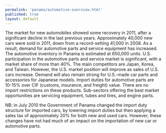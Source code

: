 ```yaml
---
permalink: 'panama/automotive-overview.html'
published: true
layout: default
---
```

The market for new automobiles showed some recovery in 2011, after a significant decline in the last previous years. Approximately 40,000 new cars were sold in 2011, down from a record-setting 41,000 in 2008. As a result, demand for automotive parts and service equipment has increased. The automotive inventory in Panama is estimated at 650,000 units. U.S. participation in the automotive parts and service market is significant, with a market share of more than 40%. The main competitors are Japan, Korea, and Taiwan. However, the U.S. market position will improve as sales of U.S. cars increase. Demand will also remain strong for U.S.-made car parts and accessories for Japanese models. Import duties for automotive parts are 10-15% over CIF (customs, insurance, and freight) value. There are no import restrictions on these products. Sub-sectors offering the best market opportunities are servicing equipment, tubes and tires, and engine parts.

NB: in July 2010 the Government of Panama changed the import duty structure for imported cars, by lowering import duties but then applying a sales tax of approximately 20% for both new and used cars. However, these changes have not had much of an impact on the importation of new car or automotive parts.
